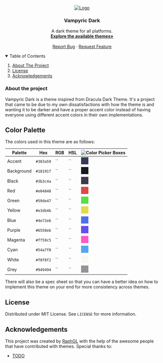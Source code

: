 <!-- PROJECT LOGO -->
<br />
<p align="center">
  <a href="https://github.com/VampyricDark/VampyricDark">
    <img src="images/logo.png" alt="Logo" width="80" height="80">
  </a>

  <h3 align="center">Vampyric Dark</h3>

  <p align="center">
     A dark theme for all platforms.
    <br />
    <a href="https://github.com/VampyricDark/"><strong>Explore the available themes»</strong></a>
    <br />
    <br />
    <a href="https://github.com/VampyricDark/VampyricDark/issues">Report Bug</a>
    ·
    <a href="https://github.com/VampyricDark/VampyricDark/issues">Request Feature</a>
  </p>
</p>



<!-- TABLE OF CONTENTS -->
<details open="open">
  <summary>Table of Contents</summary>
  <ol>
    <li>
      <a href="#about-the-project">About The Project</a>
      <ul>
      </ul>
    </li>
    <li><a href="#license">License</a></li>
    <li><a href="#acknowledgements">Acknowledgements</a></li>
  </ol>
</details>



<!-- ABOUT THE PROJECT -->
### About the project
Vampyric Dark is a theme inspired from Dracula Dark Theme. It's a project that came to be due to my own dissatisfactions with how the theme is and wanting it
to be darker and have a proper accent color instead of having everyone using different accent colors in their own implementations.

<!-- GETTING STARTED -->
## Color Palette
The colors used in this theme are as follows:

<div align="center">

Palette      | Hex       | RGB   | HSL | ![Color Picker Boxes](https://draculatheme.com/static/img/color-boxes/eyedropper.png)
---          | ---       | ---   | --- | ---
Accent       | `#383a59` | ``    | ``  | <img alt="Accent Color" src="color_imgs/accent.png" height=24/>
Background   | `#18191f` | ``    | ``  | <img alt="Background Color" src="color_imgs/background.png" height=24/>
Black        | `#3b3c4a` | ``    | ``  | <img alt="Black Color" src="color_imgs/black.png" height=24/>
Red          | `#e04848` | ``    | ``  | <img alt="Red Color" src="color_imgs/red.png" height=24/>
Green        | `#59de47` | ``    | ``  | <img alt="Green Color" src="color_imgs/green.png" height=24/>
Yellow       | `#e3db4b` | ``    | ``  | <img alt="Yellow Color" src="color_imgs/yellow.png" height=24/>
Blue         | `#4e72e6` | ``    | ``  | <img alt="Blue Color" src="color_imgs/blue.png" height=24/>
Purple       | `#6550eb` | ``    | ``  | <img alt="Purple Color" src="color_imgs/purple.png" height=24/>
Magenta      | `#ff59c5` | ``    | ``  | <img alt="Magenta Color" src="color_imgs/magenta.png" height=24/>
Cyan         | `#54a7f0` | ``    | ``  | <img alt="Cyan Color" src="color_imgs/cyan.png" height=24/>
White        | `#f8f8f2` | ``    | ``  | <img alt="White Color" src="color_imgs/white.png" height=24/>
Grey         | `#949494` | ``    | ``  | <img alt="Grey Color" src="color_imgs/grey.png" height=24/>
  
</div>

There will also be a spec sheet so that you can have a better idea on how to implement this theme on your end for more consistency across themes.

## License

Distributed under MIT License. See `LICENSE` for more information.

<!-- ACKNOWLEDGEMENTS -->
## Acknowledgements
This project was created by [RaphGL](https://github.com/RaphGL/) with the help of the awesome people that have contributed with themes.
Special thanks to:
- [TODO]()



<!-- MARKDOWN LINKS & IMAGES -->
<!-- https://www.markdownguide.org/basic-syntax/#reference-style-links -->
[contributors-shield]: https://img.shields.io/github/contributors/othneildrew/Best-README-Template.svg?style=for-the-badge
[contributors-url]: https://github.com/othneildrew/Best-README-Template/graphs/contributors
[forks-shield]: https://img.shields.io/github/forks/othneildrew/Best-README-Template.svg?style=for-the-badge
[forks-url]: https://github.com/othneildrew/Best-README-Template/network/members
[stars-shield]: https://img.shields.io/github/stars/othneildrew/Best-README-Template.svg?style=for-the-badge
[stars-url]: https://github.com/othneildrew/Best-README-Template/stargazers
[issues-shield]: https://img.shields.io/github/issues/othneildrew/Best-README-Template.svg?style=for-the-badge
[issues-url]: https://github.com/othneildrew/Best-README-Template/issues
[license-shield]: https://img.shields.io/github/license/othneildrew/Best-README-Template.svg?style=for-the-badge
[license-url]: https://github.com/othneildrew/Best-README-Template/blob/master/LICENSE.txt
[linkedin-shield]: https://img.shields.io/badge/-LinkedIn-black.svg?style=for-the-badge&logo=linkedin&colorB=555
[linkedin-url]: https://linkedin.com/in/othneildrew
[product-screenshot]: images/screenshot.png
